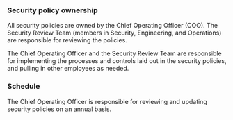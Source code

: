 ### Security policy ownership
All security policies are owned by the Chief Operating Officer (COO). The Security Review Team (members in Security, Engineering, and Operations) are responsible for reviewing the policies.

The Chief Operating Officer and the Security Review Team are responsible for implementing the processes and controls laid out in the security policies, and pulling in other employees as needed.

### Schedule
The Chief Operating Officer is responsible for reviewing and updating security policies on an annual basis.